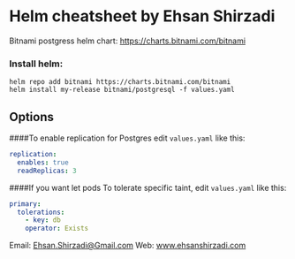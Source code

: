 # Helm cheatsheet by Ehsan Shirzadi

Bitnami postgress helm chart: https://charts.bitnami.com/bitnami

### Install helm:
```
helm repo add bitnami https://charts.bitnami.com/bitnami
helm install my-release bitnami/postgresql -f values.yaml
```

## Options

####To enable replication for Postgres edit `values.yaml` like this:
```yaml
replication:
  enables: true
  readReplicas: 3
```

####If you want let pods To tolerate specific taint, edit `values.yaml` like this:
```yaml
primary:
  tolerations:
    - key: db
    operator: Exists
```






Email: Ehsan.Shirzadi@Gmail.com
Web: www.ehsanshirzadi.com
